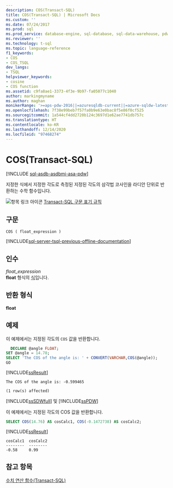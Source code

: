 ```yaml
---
description: COS(Transact-SQL)
title: COS(Transact-SQL) | Microsoft Docs
ms.custom: ''
ms.date: 07/24/2017
ms.prod: sql
ms.prod_service: database-engine, sql-database, sql-data-warehouse, pdw
ms.reviewer: ''
ms.technology: t-sql
ms.topic: language-reference
f1_keywords:
- COS
- COS_TSQL
dev_langs:
- TSQL
helpviewer_keywords:
- cosine
- COS function
ms.assetid: c9fa8ae1-3373-4f3e-9b97-fa05077c1040
author: markingmyname
ms.author: maghan
monikerRange: '>=aps-pdw-2016||=azuresqldb-current||=azure-sqldw-latest||>=sql-server-2016||>=sql-server-linux-2017||=azuresqldb-mi-current'
ms.openlocfilehash: 7f38e99beb7f57fa0b9e63e0bac8f5e86f0cf525
ms.sourcegitcommit: 1a544cf4dd2720b124c3697d1e62ae7741db757c
ms.translationtype: HT
ms.contentlocale: ko-KR
ms.lasthandoff: 12/14/2020
ms.locfileid: "97468274"
---
```

# <a name="cos-transact-sql"></a>COS(Transact-SQL)
[!INCLUDE [sql-asdb-asdbmi-asa-pdw](../../includes/applies-to-version/sql-asdb-asdbmi-asa-pdw.md)]

지정한 식에서 지정한 각도로 측정된 지정된 각도의 삼각법 코사인을 라디안 단위로 반환하는 수학 함수입니다.
  
![항목 링크 아이콘](../../database-engine/configure-windows/media/topic-link.gif "항목 링크 아이콘") [Transact-SQL 구문 표기 규칙](../../t-sql/language-elements/transact-sql-syntax-conventions-transact-sql.md)
  
## <a name="syntax"></a>구문  
  
```syntaxsql
COS ( float_expression )  
```  
  
[!INCLUDE[sql-server-tsql-previous-offline-documentation](../../includes/sql-server-tsql-previous-offline-documentation.md)]

## <a name="arguments"></a>인수
*float_expression*  
**float** 형식의 [식](../../t-sql/language-elements/expressions-transact-sql.md)입니다.
  
## <a name="return-types"></a>반환 형식
**float**
  
## <a name="examples"></a>예제  
이 예제에서는 지정된 각도의 `COS` 값을 반환합니다.
  
```sql
  DECLARE @angle FLOAT;  
SET @angle = 14.78;  
SELECT 'The COS of the angle is: ' + CONVERT(VARCHAR,COS(@angle));  
GO  
```  
  
[!INCLUDE[ssResult](../../includes/ssresult-md.md)]
  
```
The COS of the angle is: -0.599465                        
  
(1 row(s) affected)  
```  
  
[!INCLUDE[ssSDWfull](../../includes/sssdwfull-md.md)] 및 [!INCLUDE[ssPDW](../../includes/sspdw-md.md)]  


이 예제에서는 지정된 각도의 COS 값을 반환합니다.
  
```sql
SELECT COS(14.76) AS cosCalc1, COS(-0.1472738) AS cosCalc2;   
```  
  
[!INCLUDE[ssResult](../../includes/ssresult-md.md)]
  
```
cosCalc1  cosCalc2
--------  --------
-0.58     0.99
```
  
## <a name="see-also"></a>참고 항목
[수치 연산 함수&#40;Transact-SQL&#41;](../../t-sql/functions/mathematical-functions-transact-sql.md)
  
  

